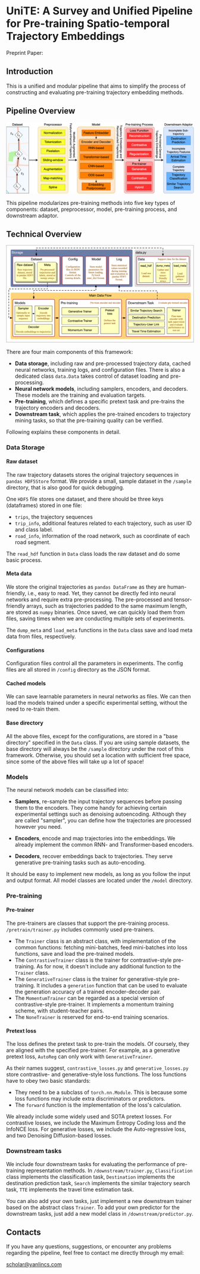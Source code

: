 # UniTE: A Survey and Unified Pipeline for Pre-training Spatio-temporal Trajectory Embeddings

Preprint Paper:

## Introduction
This is a unified and modular pipeline that aims to simplify the process of constructing and evaluating pre-training trajectory embedding methods.

## Pipeline Overview

![pipeline](./assets/pipeline.webp)

This pipeline modularizes pre-training methods into five key types of components: dataset, preprocessor, model, pre-training process, and downstream adaptor.

## Technical Overview

![tech-framework](./assets/tech-framework.png)

There are four main components of this framework:

- **Data storage**, including raw and pre-processed trajectory data, cached neural networks, training logs, and configuration files. There is also a dedicated class `data.Data` takes control of dataset loading and pre-processing.
- **Neural network models**, including samplers, encoders, and decoders. These models are the training and evaluation targets.
- **Pre-training**, which defines a specific pretext task and pre-trains the trajectory encoders and decoders.
- **Downstream task**, which applies the pre-trained encoders to trajectory mining tasks, so that the pre-training quality can be verified.

Following explains these components in detail.

### Data Storage

#### Raw dataset

The raw trajectory datasets stores the original trajectory sequences in `pandas HDF5Store` format. We provide a small, sample dataset in the `/sample` directory, that is also good for quick debugging.

One `HDF5` file stores one dataset, and there should be three keys (dataframes) stored in one file:

- `trips`, the trajectory sequences
- `trip_info`, additional features related to each trajectory, such as user ID and class label.
- `road_info`, information of the road network, such as coordinate of each road segment.

The `read_hdf` function in `Data` class loads the raw dataset and do some basic process.

#### Meta data

We store the original trajectories as `pandas DataFrame` as they are human-friendly, i.e., easy to read. Yet, they cannot be directly fed into neural networks and require extra pre-processing. The pre-processed and tensor-friendly arrays, such as trajectories padded to the same maximum length, are stored as `numpy` binaries. Once saved, we can quickly load them from files, saving times when we are conducting multiple sets of experiments.

The `dump_meta` and `load_meta` functions in the `Data` class save and load meta data from files, respectively.

#### Configurations

Configuration files control all the parameters in experiments. The config files are all stored in `/config` directory as the JSON format.

#### Cached models

We can save learnable parameters in neural networks as files. We can then load the models trained under a specific experimental setting, without the need to re-train them.

#### Base directory

All the above files, except for the configurations, are stored in a "base directory" specified in the `Data` class. If you are using sample datasets, the base directory will always be the `/sample` directory under the root of this framework. Otherwise, you should set a location with sufficient free space, since some of the above files will take up a lot of space!

### Models

The neural network models can be classified into:

- **Samplers**, re-sample the input trajectory sequences before passing them to the encoders. They come handy for achieving certain experimental settings such as denoising autoencoding. Although they are called "sampler", you can define how the trajectories are processed however you need.

- **Encoders**, encode and map trajectories into the embeddings. We already implement the common RNN- and Transformer-based encoders.
- **Decoders**, recover embeddings back to trajectories. They serve generative pre-training tasks such as auto-encoding.

It should be easy to implement new models, as long as you follow the input and output format. All model classes are located under the `/model` directory.

### Pre-training

#### Pre-trainer

The pre-trainers are classes that support the pre-training process. `/pretrain/trainer.py` includes commonly used pre-trainers. 

- The `Trainer` class is an abstract class, with implementation of the common functions: fetching mini-batches, feed mini-batches into loss functions, save and load the pre-trained models.
- The `ContrastiveTrainer` class is the trainer for contrastive-style pre-training. As for now, it doesn't include any additional function to the `Trainer` class.
- The `GenerativeTrainer` class is the trainer for generative-style pre-training. It includes a `generation` function that can be used to evaluate the generation accuracy of a trained encoder-decoder pair.
- The `MomentumTrainer` can be regarded as a special version of contrastive-style pre-trainer. It implements a momentum training scheme, with student-teacher pairs.
- The `NoneTrainer` is reserved for end-to-end training scenarios.

#### Pretext loss

The loss defines the pretext task to pre-train the models. Of coursely, they are aligned with the specified pre-trainer. For example, as a generative pretext loss, `AutoReg` can only work with `GenerativeTrainer`.

As their names suggest, `contrastive_losses.py` and `generative_losses.py` store contrastive- and generative-style loss functions. The loss functions have to obey two basic standards:

- They need to be a subclass of `torch.nn.Module`. This is because some loss functions may include extra discriminators or predictors.
- The `forward` function is the implementation of the loss's calculation.

We already include some widely used and SOTA pretext losses. For contrastive losses, we include the Maximum Entropy Coding loss and the InfoNCE loss. For generative losses, we include the Auto-regressive loss, and two Denoising Diffusion-based losses.

### Downstream tasks

We include four downstream tasks for evaluating the performance of pre-training representation methods. In `/downstream/trainer.py`, `Classification` class implements the classification task, `Destination` implements the destination prediction task, `Search` implements the similar trajectory search task, `TTE` implements the travel time estimation task.

You can also add your own tasks, just implement a new downstream trainer based on the abstract class `Trainer`. To add your own predictor for the downstream tasks, just add a new model class in `/downstream/predictor.py`.

## Contacts

If you have any questions, suggestions, or encounter any problems regarding the pipeline, feel free to contact me directly through my email:

[scholar@yanlincs.com](mailto:scholar@yanlincs.com)